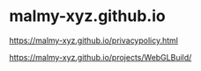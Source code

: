 # malmy-xyz.github.io

https://malmy-xyz.github.io/privacypolicy.html

https://malmy-xyz.github.io/projects/WebGLBuild/
